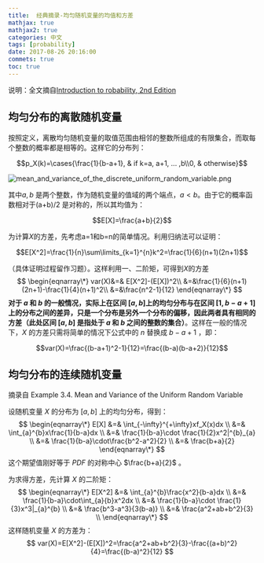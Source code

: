 ```yaml
---
title:  经典摘录-均匀随机变量的均值和方差 
mathjax: true
mathjax2: true
categories: 中文
tags: [probability]
date: 2017-08-26 20:16:00
commets: true
toc: true
---
```


说明：全文摘自[Introduction to robability, 2nd Edition](http://www.athenasc.com/probbook.html) 

## 均匀分布的离散随机变量

按照定义，离散均匀随机变量的取值范围由相邻的整数所组成的有限集合，而取每个整数的概率都是相等的。这样它的分布列：

$$p_X(k)=\cases{\frac{1}{b-a+1}, & if k=a, a+1, ... ,b\\0, &  otherwise}$$

![mean_and_variance_of_the_discrete_uniform_random_variable.png](http://pwmpcnhis.bkt.clouddn.com/gitpage/introduction-to-probability/mean_and_variance_of_uniform_random_variable/1.png)

其中$a,b$ 是两个整数，作为随机变量的值域的两个端点，$a<b$。由于它的概率函数相对于(a+b)/2 是对称的，所以其均值为：

$$E[X]=\frac{a+b}{2}$$

为计算$X$的方差，先考虑a=1和b=n的简单情况。利用归纳法可以证明：

$$E[X^2]=\frac{1}{n}\sum\limits_{k=1}^{n}k^2=\frac{1}{6}(n+1)(2n+1)$$

（具体证明过程留作习题）。这样利用一、二阶矩，可得到$X$的方差
$$
\begin{eqnarray\*}
var(X)&=& E[X^2]-(E[X])^2\\
&=&\frac{1}{6}(n+1)(2n+1)-\frac{1}{4}(n+1)^2\\
&=&\frac{n^2-1}{12}
\end{eqnarray\*}
$$
**对于 $a$ 和 $b$ 的一般情况，实际上在区间 $[a,b]$上的均匀分布与在区间 $[1,b-a+1]$ 上的分布之间的差异，只是一个分布是另外一个分布的偏移，因此两者具有相同的方差（此处区间 $[a,b]$ 是指处于 $a$ 和 $b$ 之间的整数的集合）**。这样在一般的情况下，$X$ 的方差只需将简单的情况下公式中的 $n$ 替换成 $b-a+1$ ，即：

$$var(X)=\frac{(b-a+1)^2-1}{12}=\frac{(b-a)(b-a+2)}{12}$$

## 均匀分布的连续随机变量

摘录自 Example 3.4. Mean and Variance of the Uniform Random Variable 

设随机变量 $X$ 的分布为 $[a,b]$ 上的均匀分布，得到：
$$
\begin{eqnarray\*}
E[X] &=& \int_{-\infty}^{+\infty}xf_X(x)dx \\
&=& \int_{a}^{b}x\frac{1}{b-a}dx \\
&=& \frac{1}{b-a}\cdot \frac{1}{2}x^2|^{b}_{a} \\
&=& \frac{1}{b-a}\cdot\frac{b^2-a^2}{2} \\
&=& \frac{b+a}{2}
\end{eqnarray\*}
$$
这个期望值刚好等于 $PDF$ 的对称中心 $\frac{b+a}{2}$ 。

为求得方差，先计算 $X$ 的二阶矩：
$$
\begin{eqnarray\*}
E[X^2] &=& \int_{a}^{b}\frac{x^2}{b-a}dx \\
&=& \frac{1}{b-a}\cdot\int_{a}{b}x^2dx \\
&=& \frac{1}{b-a}\cdot \frac{1}{3}x^3|_{a}^{b} \\
&=& \frac{b^3-a^3}{3(b-a)} \\
&=& \frac{a^2+ab+b^2}{3} \\
\end{eqnarray\*}
$$
这样随机变量 $X$ 的方差为：
$$
var(X)=E[X^2]-(E[X])^2=\frac{a^2+ab+b^2}{3}-\frac{(a+b)^2}{4}=\frac{(b-a)^2}{12}
$$
